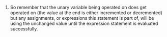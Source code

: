 <ol>
<li>So remember that the unary variable being operated on does get operated on (the value at the end is either incremented or decremented) but any assignments, or expressions this statement is part of, will be using the unchanged value until the expression statement is evaluated successfully.</li>
</ol>